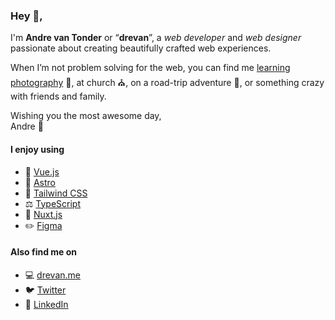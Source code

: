 ### Hey 👋,

I'm **Andre van Tonder** or “**drevan**”, a _web developer_ and _web designer_ passionate about creating beautifully crafted web experiences.

When I’m not problem solving for the web, you can find me [learning photography](https://www.instagram.com/photosbydrevan/) 📸, at church ⛪, on a road-trip adventure 🌋, or something crazy with friends and family.

Wishing you the most awesome day, \
Andre 🥳

#### I enjoy using

- 🎉 [Vue.js](https://vuejs.org/)
- 🥳 [Astro](https://astro.build/)
- 🎨 [Tailwind CSS](https://tailwindcss.com/)
- ⚖️ [TypeScript](https://www.typescriptlang.org/)
- 💪 [Nuxt.js](https://nuxtjs.org/)
- ✏️ [Figma](https://www.figma.com/)

#### Also find me on

- 💻 [drevan.me](https://drevan.me/)
- 🐦 [Twitter](https://twitter.com/DrevanTonder)
- 💼 [LinkedIn](https://www.linkedin.com/in/andre-van-tonder/)

